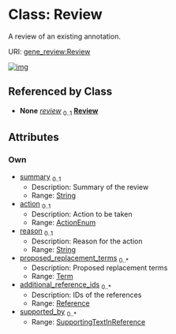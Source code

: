 
# Class: Review

A review of an existing annotation.

URI: [gene_review:Review](https://w3id.org/ai4curation/gene_review/Review)


[![img](https://yuml.me/diagram/nofunky;dir:TB/class/[Term],[SupportingTextInReference],[SupportingTextInReference]<supported_by%200..*-++[Review&#124;summary:string%20%3F;action:ActionEnum%20%3F;reason:string%20%3F],[Reference]<additional_reference_ids%200..*-%20[Review],[Term]<proposed_replacement_terms%200..*-++[Review],[ExistingAnnotation]++-%20review%200..1>[Review],[Reference],[ExistingAnnotation])](https://yuml.me/diagram/nofunky;dir:TB/class/[Term],[SupportingTextInReference],[SupportingTextInReference]<supported_by%200..*-++[Review&#124;summary:string%20%3F;action:ActionEnum%20%3F;reason:string%20%3F],[Reference]<additional_reference_ids%200..*-%20[Review],[Term]<proposed_replacement_terms%200..*-++[Review],[ExistingAnnotation]++-%20review%200..1>[Review],[Reference],[ExistingAnnotation])

## Referenced by Class

 *  **None** *[review](review.md)*  <sub>0..1</sub>  **[Review](Review.md)**

## Attributes


### Own

 * [summary](summary.md)  <sub>0..1</sub>
     * Description: Summary of the review
     * Range: [String](types/String.md)
 * [action](action.md)  <sub>0..1</sub>
     * Description: Action to be taken
     * Range: [ActionEnum](ActionEnum.md)
 * [reason](reason.md)  <sub>0..1</sub>
     * Description: Reason for the action
     * Range: [String](types/String.md)
 * [proposed_replacement_terms](proposed_replacement_terms.md)  <sub>0..\*</sub>
     * Description: Proposed replacement terms
     * Range: [Term](Term.md)
 * [additional_reference_ids](additional_reference_ids.md)  <sub>0..\*</sub>
     * Description: IDs of the references
     * Range: [Reference](Reference.md)
 * [supported_by](supported_by.md)  <sub>0..\*</sub>
     * Range: [SupportingTextInReference](SupportingTextInReference.md)
